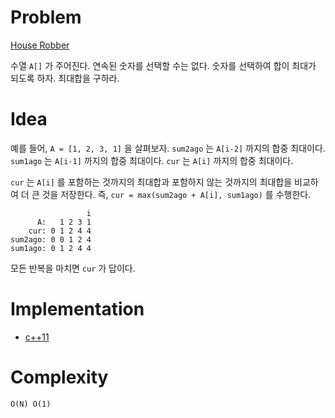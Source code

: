 # Problem

[House Robber](https://leetcode.com/problems/house-robber/)

수열 `A[]` 가 주어진다. 연속된 숫자를 선택할 수는 없다. 숫자를 선택하여
합이 최대가 되도록 하자. 최대합을 구하라.

# Idea

예를 들어, `A = [1, 2, 3, 1]` 을 살펴보자. `sum2ago` 는 `A[i-2]`
까지의 합중 최대이다. `sum1ago` 는 `A[i-1]` 까지의 합중
최대이다. `cur` 는 `A[i]` 까지의 합중 최대이다.

`cur` 는 `A[i]` 를 포함하는 것까지의 최대합과 포함하지 않는 것까지의 최대합을
비교하여 더 큰 것을 저장한다. 즉, `cur = max(sum2ago + A[i], sum1ago)` 를
수행한다.

```
                 i
      A:   1 2 3 1
    cur: 0 1 2 4 4
sum2ago: 0 0 1 2 4
sum1ago: 0 1 2 4 4
```

모든 반복을 마치면 `cur` 가 답이다.

# Implementation

* [c++11](a.cpp)

# Complexity

```
O(N) O(1)
```
